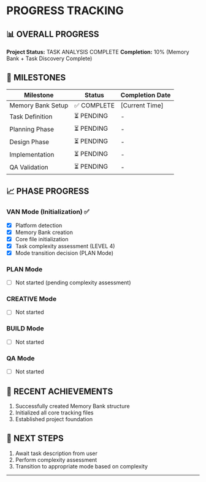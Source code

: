 # PROGRESS TRACKING
<!-- Implementation status and milestone tracking -->

## 📊 OVERALL PROGRESS

**Project Status:** TASK ANALYSIS COMPLETE
**Completion:** 10% (Memory Bank + Task Discovery Complete)

## 🎯 MILESTONES

| Milestone | Status | Completion Date |
|-----------|--------|-----------------|
| Memory Bank Setup | ✅ COMPLETE | [Current Time] |
| Task Definition | ⏳ PENDING | - |
| Planning Phase | ⏳ PENDING | - |
| Design Phase | ⏳ PENDING | - |
| Implementation | ⏳ PENDING | - |
| QA Validation | ⏳ PENDING | - |

## 📈 PHASE PROGRESS

### VAN Mode (Initialization) ✅
- [x] Platform detection
- [x] Memory Bank creation
- [x] Core file initialization
- [x] Task complexity assessment (LEVEL 4)
- [x] Mode transition decision (PLAN Mode)

### PLAN Mode
- [ ] Not started (pending complexity assessment)

### CREATIVE Mode
- [ ] Not started

### BUILD Mode
- [ ] Not started

### QA Mode
- [ ] Not started

## 🚀 RECENT ACHIEVEMENTS

1. Successfully created Memory Bank structure
2. Initialized all core tracking files
3. Established project foundation

## 🎯 NEXT STEPS

1. Await task description from user
2. Perform complexity assessment
3. Transition to appropriate mode based on complexity

---
<!-- This file tracks overall project progress and is updated after significant milestones -->